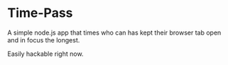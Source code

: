 Time-Pass
=========

A simple node.js app that times who can has kept their browser tab open and in focus the longest.

Easily hackable right now.